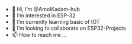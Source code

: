 - 👋 Hi, I’m @AmolKadam-hub
- 👀 I’m interested in ESP-32
- 🌱 I’m currently learning basic of IOT
- 💞️ I’m looking to collaborate on ESP32-Projects
- 📫 How to reach me ...

<!---
AmolKadam-hub/AmolKadam-hub is a ✨ special ✨ repository because its `README.md` (this file) appears on your GitHub profile.
You can click the Preview link to take a look at your changes.
--->
